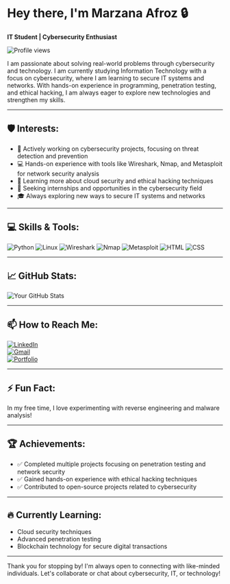 # Hey there, I'm Marzana Afroz 🔒  
**IT Student | Cybersecurity Enthusiast**  

![Profile views](https://gpvc.arturio.dev/yourusername)

I am passionate about solving real-world problems through cybersecurity and technology. I am currently studying Information Technology with a focus on cybersecurity, where I am learning to secure IT systems and networks. With hands-on experience in programming, penetration testing, and ethical hacking, I am always eager to explore new technologies and strengthen my skills.

---

## 🛡️ Interests:
- 🔐 Actively working on cybersecurity projects, focusing on threat detection and prevention
- 💻 Hands-on experience with tools like Wireshark, Nmap, and Metasploit for network security analysis
- 📖 Learning more about cloud security and ethical hacking techniques
- 🎯 Seeking internships and opportunities in the cybersecurity field
- 🎓 Always exploring new ways to secure IT systems and networks

---

## 💻 Skills & Tools:
![Python](https://img.shields.io/badge/Python-3776AB?style=for-the-badge&logo=python&logoColor=white)
![Linux](https://img.shields.io/badge/Linux-FCC624?style=for-the-badge&logo=linux&logoColor=black)
![Wireshark](https://img.shields.io/badge/Wireshark-1679A7?style=for-the-badge&logo=wireshark&logoColor=white)
![Nmap](https://img.shields.io/badge/Nmap-000000?style=for-the-badge&logo=nmap&logoColor=white)
![Metasploit](https://img.shields.io/badge/Metasploit-004579?style=for-the-badge&logo=metasploit&logoColor=white)
![HTML](https://img.shields.io/badge/HTML-E34F26?style=for-the-badge&logo=html5&logoColor=white)
![CSS](https://img.shields.io/badge/CSS-1572B6?style=for-the-badge&logo=css3&logoColor=white)

---

## 📈 GitHub Stats:
![Your GitHub Stats](https://github-readme-stats.vercel.app/api?username=yourusername&show_icons=true&theme=radical)

---

## 📫 How to Reach Me:
[![LinkedIn](https://img.shields.io/badge/LinkedIn-0077B5?style=for-the-badge&logo=linkedin&logoColor=white)](https://www.linkedin.com/in/yourprofile)  
[![Gmail](https://img.shields.io/badge/Gmail-D14836?style=for-the-badge&logo=gmail&logoColor=white)](mailto:youremail@gmail.com)  
[![Portfolio](https://img.shields.io/badge/Portfolio-000000?style=for-the-badge&logo=firefox&logoColor=white)](http://yourportfolio.com)

---

## ⚡ Fun Fact:
In my free time, I love experimenting with reverse engineering and malware analysis!

---

## 🏆 Achievements:
- ✅ Completed multiple projects focusing on penetration testing and network security
- ✅ Gained hands-on experience with ethical hacking techniques
- ✅ Contributed to open-source projects related to cybersecurity

---

## 🔥 Currently Learning:
- Cloud security techniques
- Advanced penetration testing
- Blockchain technology for secure digital transactions

---

Thank you for stopping by! I'm always open to connecting with like-minded individuals. Let's collaborate or chat about cybersecurity, IT, or technology!


